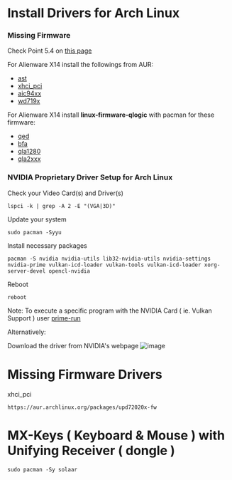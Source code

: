 # Install Drivers for Arch Linux

### Missing Firmware

Check Point 5.4 on [this page](https://wiki.archlinux.org/title/Mkinitcpio#Possibly_missing_firmware_for_module_XXXX)

For Alienware X14 install the followings from AUR:
- [ast](https://aur.archlinux.org/packages/ast-firmware/)
- [xhci_pci](https://aur.archlinux.org/packages/upd72020x-fw/)
- [aic94xx](https://aur.archlinux.org/packages/aic94xx-firmware/)
- [wd719x](https://aur.archlinux.org/packages/wd719x-firmware/)

For Alienware X14 install <b>linux-firmware-qlogic</b> with pacman for these firmware:
- [qed](https://archlinux.org/packages/?name=linux-firmware-qlogic)
- [bfa](https://archlinux.org/packages/?name=linux-firmware-qlogic)
- [qla1280](https://archlinux.org/packages/?name=linux-firmware-qlogic)
- [qla2xxx](https://archlinux.org/packages/?name=linux-firmware-qlogic)
### NVIDIA Proprietary Driver Setup for Arch Linux

Check your Video Card(s) and Driver(s)

    lspci -k | grep -A 2 -E "(VGA|3D)"

Update your system

    sudo pacman -Syyu

Install necessary packages

    pacman -S nvidia nvidia-utils lib32-nvidia-utils nvidia-settings nvidia-prime vulkan-icd-loader vulkan-tools vulkan-icd-loader xorg-server-devel opencl-nvidia 

Reboot

    reboot

Note: To execute a specific program with the NVIDIA Card ( ie. Vulkan Support ) user [prime-run](https://wiki.archlinux.org/title/PRIME#PRIME_render_offload)


Alternatively:

Download the driver from NVIDIA's webpage
![image](https://github.com/sonus89/linux_scripts/assets/10185202/4292c6d9-c63c-45dc-8d5f-2248aa934a0d)


# Missing Firmware Drivers

xhci_pci

    https://aur.archlinux.org/packages/upd72020x-fw

# MX-Keys ( Keyboard & Mouse ) with Unifying Receiver ( dongle )

    sudo pacman -Sy solaar
